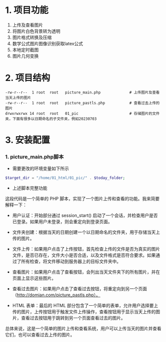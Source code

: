 # 1. 项目功能

1. 上传及查看图片
2. 将图片白色背景转为透明
3. 图片格式转换及压缩
4. 数学公式图片图像识别获取latex公式
5. 本地定时截图
6. 图片几何变换



# 2. 项目结构

```
-rw-r--r--  1 root  root   picture_main.php             # 上传图片及查看当天上传的图片
-rw-r--r--  1 root  root   picture_pastls.php           # 查看过去上传的图片
drwxrwxrwx 14 root  root   01_pic                       # 存储图片的文件夹，下面有很多以日期命名的子文件夹，例如20230703

```


# 3. 安装配置

### 1. picture_main.php脚本

- 需要更改的环境变量如下所示

```php
$target_dir = "/home/01_html/01_pic/" . $today_folder;
```

- 上述脚本完整功能

这段代码是一个简单的 PHP 脚本，实现了一个图片上传和查看的功能。我来简要解释一下：

- 用户认证：开始部分通过 session_start() 启动了一个会话，并检查用户是否已登录。如果用户未登录，则会重定向到登录页面。

- 文件夹创建：根据当天的日期创建一个以日期命名的文件夹，用于存储当天上传的图片。

- 文件上传：如果用户点击了上传按钮，首先检查上传的文件是否为真实的图片文件，是否已存在，文件大小是否合适，以及文件格式是否符合要求。如果通过了所有检查，将文件移动到服务器上的目标文件夹中。

- 查看图片：如果用户点击了查看按钮，会列出当天文件夹下的所有图片，并在页面上显示这些图片。

- 查看过去图片：如果用户点击了查看过去按钮，将重定向到另一个页面（http://domian.com/picture_pastls.php）。

- HTML 表单：最后的 HTML 部分包含了一个简单的表单，允许用户选择要上传的图片，上传按钮用于触发文件上传操作，查看按钮用于显示当天上传的图片，查看过去按钮用于跳转到另一个页面查看过去的图片。

总体来说，这是一个简单的图片上传和查看系统，用户可以上传当天的图片并查看它们，也可以查看过去上传的图片。








